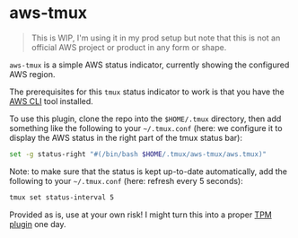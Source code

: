 # aws-tmux

> This is WIP, I'm using it in my prod setup but note that this is not an official AWS project or product in any form or shape.

`aws-tmux` is a simple AWS status indicator, currently showing the configured AWS region.

The prerequisites for this `tmux` status indicator to work is that you have the 
[AWS CLI](https://aws.amazon.com/cli/) tool installed.

To use this plugin, clone the repo into the `$HOME/.tmux` directory, 
then add something like the following to your `~/.tmux.conf` 
(here: we configure it to display the AWS status in the right part of the tmux status bar):

```bash
set -g status-right "#(/bin/bash $HOME/.tmux/aws-tmux/aws.tmux)"
```

Note: to make sure that the status is kept up-to-date automatically, add the following to your `~/.tmux.conf` (here: refresh every 5 seconds):

```bash
tmux set status-interval 5
```

Provided as is, use at your own risk! I might turn this into a proper [TPM plugin](https://github.com/tmux-plugins/tpm/blob/master/docs/how_to_create_plugin.md) one day.